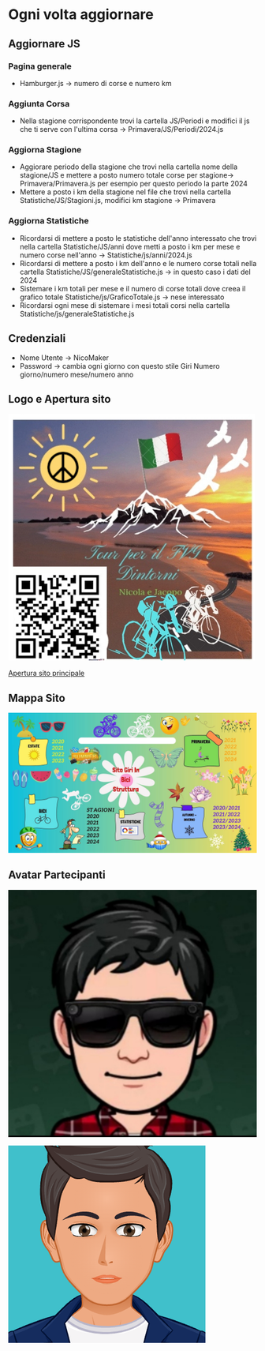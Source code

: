 # Ogni volta aggiornare

## Aggiornare JS

### Pagina generale

- Hamburger.js -> numero di corse e numero km

### Aggiunta Corsa

- Nella stagione corrispondente trovi la cartella JS/Periodi e modifici il js che ti serve con l'ultima corsa -> Primavera/JS/Periodi/2024.js

### Aggiorna Stagione

- Aggiorare periodo della stagione che trovi nella cartella nome della stagione/JS e mettere a posto numero totale corse per stagione-> Primavera/Primavera.js per esempio per questo periodo la parte 2024
- Mettere a posto i km della stagione nel file che trovi nella cartella Statistiche/JS/Stagioni.js, modifici km stagione -> Primavera

### Aggiorna Statistiche

- Ricordarsi di mettere a posto le statistiche dell'anno interessato che trovi nella cartella Statistiche/JS/anni dove metti a posto i km per mese e numero corse nell'anno -> Statistiche/js/anni/2024.js
- Ricordarsi di mettere a posto i km dell'anno e le numero corse totali nella cartella Statistiche/JS/generaleStatistiche.js -> in questo caso i dati del 2024
- Sistemare i km totali per mese e il numero di corse totali dove creea il grafico totale Statistiche/js/GraficoTotale.js -> nese interessato
- Ricordarsi ogni mese di sistemare i mesi totali corsi nella cartella Statistiche/js/generaleStatistiche.js

## Credenziali

- Nome Utente -> NicoMaker
- Password -> cambia ogni giorno con questo stile Giri Numero giorno/numero mese/numero anno

## Logo e Apertura sito

[![Logo](imagini%20Html%20sito%20principale/Logo%20.jpg)](https://giri-in-bici.netlify.app/)

[Apertura sito principale](https://giri-in-bici.netlify.app/)

## Mappa Sito

![Mappa Sito](About_US/Mappa.jpg)

## Avatar Partecipanti

[![AvatarNM](About_US/Avatar/AvatarNM.jpg)][NM]

[![AvatarJR](About_US/Avatar/AvatarJR.png)][JR]

[NM]:https://www.komoot.com/it-it/user/1372754001803
[JR]:https://www.komoot.com/it-it/user/1381372752571
